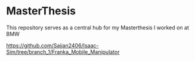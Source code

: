 # MasterThesis
This repository serves as a central hub for my Masterthesis I worked on at BMW

https://github.com/Sajjan2406/Isaac-Sim/tree/branch_1/Franka_Mobile_Manipulator

